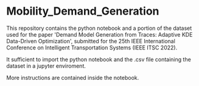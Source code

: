 # Mobility_Demand_Generation

This repository contains the python notebook and a portion of the dataset used for the paper 'Demand Model Generation from Traces: Adaptive KDE Data-Driven Optimization', submitted for the 25th IEEE International Conference on Intelligent Transportation Systems (IEEE ITSC 2022).

It sufficient to import the python notebook and the .csv file containing the dataset in a jupyter enviroment.

More instructions are contained inside the notebook.
